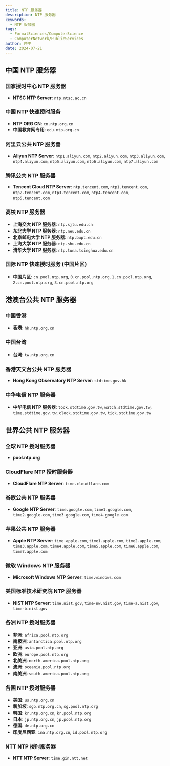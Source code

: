```yaml
---
title: NTP 服务器
description: NTP 服务器
keywords:
  - NTP 服务器
tags:
  - FormalSciences/ComputerScience
  - ComputerNetwork/PublicServices
author: 仲平
date: 2024-07-21
---
```


## 中国 NTP 服务器

### 国家授时中心 NTP 服务器

- **NTSC NTP Server**: `ntp.ntsc.ac.cn`

### 中国 NTP 快速授时服务

- **NTP ORG CN**: `cn.ntp.org.cn`
- **中国教育网专用**: `edu.ntp.org.cn`

### 阿里云公共 NTP 服务器

- **Aliyun NTP Server**: `ntp1.aliyun.com`, `ntp2.aliyun.com`, `ntp3.aliyun.com`, `ntp4.aliyun.com`, `ntp5.aliyun.com`, `ntp6.aliyun.com`, `ntp7.aliyun.com`

### 腾讯公共 NTP 服务器

- **Tencent Cloud NTP Server**: `ntp.tencent.com`, `ntp1.tencent.com`, `ntp2.tencent.com`, `ntp3.tencent.com`, `ntp4.tencent.com`, `ntp5.tencent.com`

### 高校 NTP 服务器

- **上海交大 NTP 服务器**: `ntp.sjtu.edu.cn`
- **东北大学 NTP 服务器**: `ntp.neu.edu.cn`
- **北京邮电大学 NTP 服务器**: `ntp.bupt.edu.cn`
- **上海大学 NTP 服务器**: `ntp.shu.edu.cn`
- **清华大学 NTP 服务器**: `ntp.tuna.tsinghua.edu.cn`

### 国际 NTP 快速授时服务 (中国片区)

- **中国片区**: `cn.pool.ntp.org`, `0.cn.pool.ntp.org`, `1.cn.pool.ntp.org`, `2.cn.pool.ntp.org`, `3.cn.pool.ntp.org`

## 港澳台公共 NTP 服务器

### 中国香港

- **香港**: `hk.ntp.org.cn`

### 中国台湾

- **台湾**: `tw.ntp.org.cn`

### 香港天文台公共 NTP 服务器

- **Hong Kong Observatory NTP Server**: `stdtime.gov.hk`

### 中华电信 NTP 服务器

- **中华电信 NTP 服务器**: `tock.stdtime.gov.tw`, `watch.stdtime.gov.tw`, `time.stdtime.gov.tw`, `clock.stdtime.gov.tw`, `tick.stdtime.gov.tw`

## 世界公共 NTP 服务器

### 全球 NTP 授时服务器

- **pool.ntp.org**

### CloudFlare NTP 授时服务器

- **CloudFlare NTP Server**: `time.cloudflare.com`

### 谷歌公共 NTP 服务器

- **Google NTP Server**: `time.google.com`, `time1.google.com`, `time2.google.com`, `time3.google.com`, `time4.google.com`

### 苹果公共 NTP 服务器

- **Apple NTP Server**: `time.apple.com`, `time1.apple.com`, `time2.apple.com`, `time3.apple.com`, `time4.apple.com`, `time5.apple.com`, `time6.apple.com`, `time7.apple.com`

### 微软 Windows NTP 服务器

- **Microsoft Windows NTP Server**: `time.windows.com`

### 美国标准技术研究院 NTP 服务器

- **NIST NTP Server**: `time.nist.gov`, `time-nw.nist.gov`, `time-a.nist.gov`, `time-b.nist.gov`

### 各洲 NTP 授时服务器

- **非洲**: `africa.pool.ntp.org`
- **南极洲**: `antarctica.pool.ntp.org`
- **亚洲**: `asia.pool.ntp.org`
- **欧洲**: `europe.pool.ntp.org`
- **北美洲**: `north-america.pool.ntp.org`
- **澳洲**: `oceania.pool.ntp.org`
- **南美洲**: `south-america.pool.ntp.org`

### 各国 NTP 授时服务器

- **美国**: `us.ntp.org.cn`
- **新加坡**: `sgp.ntp.org.cn`, `sg.pool.ntp.org`
- **韩国**: `kr.ntp.org.cn`, `kr.pool.ntp.org`
- **日本**: `jp.ntp.org.cn`, `jp.pool.ntp.org`
- **德国**: `de.ntp.org.cn`
- **印度尼西亚**: `ina.ntp.org.cn`, `id.pool.ntp.org`

### NTT NTP 授时服务器

- **NTT NTP Server**: `time.gin.ntt.net`
